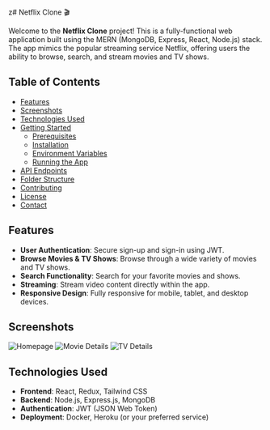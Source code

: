z# Netflix Clone 🎬

Welcome to the **Netflix Clone** project! This is a fully-functional web application built using the MERN (MongoDB, Express, React, Node.js) stack. The app mimics the popular streaming service Netflix, offering users the ability to browse, search, and stream movies and TV shows.

## Table of Contents

- [Features](#features)
- [Screenshots](#screenshots)
- [Technologies Used](#technologies-used)
- [Getting Started](#getting-started)
  - [Prerequisites](#prerequisites)
  - [Installation](#installation)
  - [Environment Variables](#environment-variables)
  - [Running the App](#running-the-app)
- [API Endpoints](#api-endpoints)
- [Folder Structure](#folder-structure)
- [Contributing](#contributing)
- [License](#license)
- [Contact](#contact)

## Features

- **User Authentication**: Secure sign-up and sign-in using JWT.
- **Browse Movies & TV Shows**: Browse through a wide variety of movies and TV shows.
- **Search Functionality**: Search for your favorite movies and shows.
- **Streaming**: Stream video content directly within the app.
- **Responsive Design**: Fully responsive for mobile, tablet, and desktop devices.

## Screenshots

![Homepage]()
![Movie Details]()
![TV Details]()

## Technologies Used

- **Frontend**: React, Redux, Tailwind CSS
- **Backend**: Node.js, Express.js, MongoDB
- **Authentication**: JWT (JSON Web Token)
- **Deployment**: Docker, Heroku (or your preferred service)
